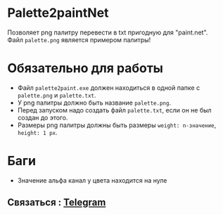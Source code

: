 # Palette2paintNet

Позволяет png палитру перевести в txt пригодную для "paint.net".<br/>
Файл `palette.png` является примером палитры!

# Обязательно для работы

- Файл `palette2paint.exe` должен находиться в одной папке с `palette.png` и `palette.txt`.
- У png палитры должно быть название `palette.png`.
- Перед запуском надо создать файл `palette.txt`, если он не был создан до этого.
- Размеры png палитры должны быть размеры `weight: n-значение`, `height: 1 px`.

# Баги

- Значение альфа канал у цвета находится на нуле

## Связаться : [Telegram](https://t.me/G0golMogol)
